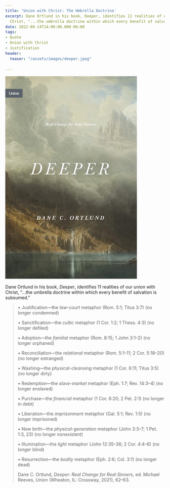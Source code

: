 ```yaml
---
title: 'Union with Christ: The Umbrella Doctrine'
excerpt: Dane Ortlund in his book, Deeper, identifies 11 realities of our union with
  Christ, "...the umbrella doctrine within which every benefit of salvation is subsumed."
date: 2022-09-14T14:00:00.000-06:00
tags:
- Quote
- Union with Christ
- Justification
header:
  teaser: "/assets/images/deeper.jpeg"

---
```

![](/assets/images/deeper.jpeg)

Dane Ortlund in his book, _Deeper_, identifies 11 realities of our union with Christ, "...the umbrella doctrine within which every benefit of salvation is subsumed."

> • Justification—the _law-court_ metaphor (Rom. 5:1; Titus 3:7) (no longer condemned)
>
> • Sanctification—the _cultic_ metaphor (1 Cor. 1:2; 1 Thess. 4:3) (no longer defiled)
>
> • Adoption—the _familial_ metaphor (Rom. 8:15; 1 John 3:1–2) (no longer orphaned)
>
> • Reconciliation—the _relational_ metaphor (Rom. 5:1–11; 2 Cor. 5:18–20) (no longer estranged)
>
> • Washing—the _physical-cleansing_ metaphor (1 Cor. 6:11; Titus 3:5) (no longer dirty)
>
> • Redemption—the _slave-market_ metaphor (Eph. 1:7; Rev. 14:3–4) (no longer enslaved)
>
> • Purchase—the _financial_ metaphor (1 Cor. 6:20; 2 Pet. 2:1) (no longer in debt)
>
> • Liberation—the _imprisonment_ metaphor (Gal. 5:1; Rev. 1:5) (no longer imprisoned)
>
> • New birth—the _physical-generation_ metaphor (John 3:3–7; 1 Pet. 1:3, 23) (no longer nonexistent)
>
> • Illumination—the _light_ metaphor (John 12:35–36; 2 Cor. 4:4–6) (no longer blind)
>
> • Resurrection—the _bodily_ metaphor (Eph. 2:6; Col. 3:1) (no longer dead)
>
> Dane C. Ortlund, _Deeper: Real Change for Real Sinners_, ed. Michael Reeves, Union (Wheaton, IL: Crossway, 2021), 62–63.